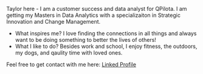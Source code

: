 Taylor here -  I am a customer success and data analyst for QPilota. 
I am getting my Masters in Data Analytics with a specializaiton in Strategic Innovation and Change Management. 

* What inspires me? I love finding the connections in all things and always want to be doing something to better the lives of others!
* What I like to do? Besides work and school, I enjoy fitness, the outdoors, my dogs, and qaulity time with loved ones. 

Feel free to get contact with me here: [Linked Profile](www.linkedin.com/in/taylor-jackson22)
